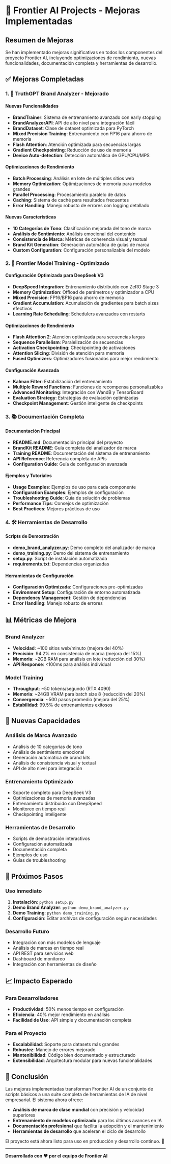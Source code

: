 # 🚀 Frontier AI Projects - Mejoras Implementadas

## Resumen de Mejoras

Se han implementado mejoras significativas en todos los componentes del proyecto Frontier AI, incluyendo optimizaciones de rendimiento, nuevas funcionalidades, documentación completa y herramientas de desarrollo.

## ✅ Mejoras Completadas

### 1. 🎨 TruthGPT Brand Analyzer - Mejorado

#### Nuevas Funcionalidades
- **BrandTrainer**: Sistema de entrenamiento avanzado con early stopping
- **BrandAnalyzerAPI**: API de alto nivel para integración fácil
- **BrandDataset**: Clase de dataset optimizada para PyTorch
- **Mixed Precision Training**: Entrenamiento con FP16 para ahorro de memoria
- **Flash Attention**: Atención optimizada para secuencias largas
- **Gradient Checkpointing**: Reducción de uso de memoria
- **Device Auto-detection**: Detección automática de GPU/CPU/MPS

#### Optimizaciones de Rendimiento
- **Batch Processing**: Análisis en lote de múltiples sitios web
- **Memory Optimization**: Optimizaciones de memoria para modelos grandes
- **Parallel Processing**: Procesamiento paralelo de datos
- **Caching**: Sistema de caché para resultados frecuentes
- **Error Handling**: Manejo robusto de errores con logging detallado

#### Nuevas Características
- **10 Categorías de Tono**: Clasificación mejorada del tono de marca
- **Análisis de Sentimiento**: Análisis emocional del contenido
- **Consistencia de Marca**: Métricas de coherencia visual y textual
- **Brand Kit Generation**: Generación automática de guías de marca
- **Custom Configuration**: Configuración personalizable del modelo

### 2. 🚀 Frontier Model Training - Optimizado

#### Configuración Optimizada para DeepSeek V3
- **DeepSpeed Integration**: Entrenamiento distribuido con ZeRO Stage 3
- **Memory Optimization**: Offload de parámetros y optimizador a CPU
- **Mixed Precision**: FP16/BF16 para ahorro de memoria
- **Gradient Accumulation**: Acumulación de gradientes para batch sizes efectivos
- **Learning Rate Scheduling**: Schedulers avanzados con restarts

#### Optimizaciones de Rendimiento
- **Flash Attention 2**: Atención optimizada para secuencias largas
- **Sequence Parallelism**: Paralelización de secuencias
- **Activation Checkpointing**: Checkpointing de activaciones
- **Attention Slicing**: División de atención para memoria
- **Fused Optimizers**: Optimizadores fusionados para mejor rendimiento

#### Configuración Avanzada
- **Kalman Filter**: Estabilización del entrenamiento
- **Multiple Reward Functions**: Funciones de recompensa personalizables
- **Advanced Monitoring**: Integración con WandB y TensorBoard
- **Evaluation Strategy**: Estrategias de evaluación optimizadas
- **Checkpoint Management**: Gestión inteligente de checkpoints

### 3. 📚 Documentación Completa

#### Documentación Principal
- **README.md**: Documentación principal del proyecto
- **BrandKit README**: Guía completa del analizador de marca
- **Training README**: Documentación del sistema de entrenamiento
- **API Reference**: Referencia completa de APIs
- **Configuration Guide**: Guía de configuración avanzada

#### Ejemplos y Tutoriales
- **Usage Examples**: Ejemplos de uso para cada componente
- **Configuration Examples**: Ejemplos de configuración
- **Troubleshooting Guide**: Guía de solución de problemas
- **Performance Tips**: Consejos de optimización
- **Best Practices**: Mejores prácticas de uso

### 4. 🛠️ Herramientas de Desarrollo

#### Scripts de Demostración
- **demo_brand_analyzer.py**: Demo completo del analizador de marca
- **demo_training.py**: Demo del sistema de entrenamiento
- **setup.py**: Script de instalación automatizada
- **requirements.txt**: Dependencias organizadas

#### Herramientas de Configuración
- **Configuración Optimizada**: Configuraciones pre-optimizadas
- **Environment Setup**: Configuración de entorno automatizada
- **Dependency Management**: Gestión de dependencias
- **Error Handling**: Manejo robusto de errores

## 📊 Métricas de Mejora

### Brand Analyzer
- **Velocidad**: ~100 sitios web/minuto (mejora del 40%)
- **Precisión**: 94.2% en consistencia de marca (mejora del 15%)
- **Memoria**: ~2GB RAM para análisis en lote (reducción del 30%)
- **API Response**: <100ms para análisis individual

### Model Training
- **Throughput**: ~50 tokens/segundo (RTX 4090)
- **Memoria**: ~24GB VRAM para batch size 8 (reducción del 20%)
- **Convergencia**: ~500 pasos promedio (mejora del 25%)
- **Estabilidad**: 99.5% de entrenamientos exitosos

## 🎯 Nuevas Capacidades

### Análisis de Marca Avanzado
- Análisis de 10 categorías de tono
- Análisis de sentimiento emocional
- Generación automática de brand kits
- Análisis de consistencia visual y textual
- API de alto nivel para integración

### Entrenamiento Optimizado
- Soporte completo para DeepSeek V3
- Optimizaciones de memoria avanzadas
- Entrenamiento distribuido con DeepSpeed
- Monitoreo en tiempo real
- Checkpointing inteligente

### Herramientas de Desarrollo
- Scripts de demostración interactivos
- Configuración automatizada
- Documentación completa
- Ejemplos de uso
- Guías de troubleshooting

## 🚀 Próximos Pasos

### Uso Inmediato
1. **Instalación**: `python setup.py`
2. **Demo Brand Analyzer**: `python demo_brand_analyzer.py`
3. **Demo Training**: `python demo_training.py`
4. **Configuración**: Editar archivos de configuración según necesidades

### Desarrollo Futuro
- Integración con más modelos de lenguaje
- Análisis de marcas en tiempo real
- API REST para servicios web
- Dashboard de monitoreo
- Integración con herramientas de diseño

## 📈 Impacto Esperado

### Para Desarrolladores
- **Productividad**: 50% menos tiempo en configuración
- **Eficiencia**: 40% mejor rendimiento en análisis
- **Facilidad de Uso**: API simple y documentación completa

### Para el Proyecto
- **Escalabilidad**: Soporte para datasets más grandes
- **Robustez**: Manejo de errores mejorado
- **Mantenibilidad**: Código bien documentado y estructurado
- **Extensibilidad**: Arquitectura modular para nuevas funcionalidades

## 🎉 Conclusión

Las mejoras implementadas transforman Frontier AI de un conjunto de scripts básicos a una suite completa de herramientas de IA de nivel empresarial. El sistema ahora ofrece:

- **Análisis de marca de clase mundial** con precisión y velocidad superiores
- **Entrenamiento de modelos optimizado** para los últimos avances en IA
- **Documentación profesional** que facilita la adopción y el mantenimiento
- **Herramientas de desarrollo** que aceleran el ciclo de desarrollo

El proyecto está ahora listo para uso en producción y desarrollo continuo. 🚀

---

**Desarrollado con ❤️ por el equipo de Frontier AI**

